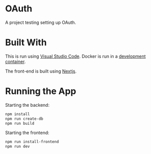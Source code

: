 # OAuth

A project testing setting up OAuth.

# Built With

This is run using [Visual Studio Code](https://code.visualstudio.com/). 
Docker is run in a [development container](https://code.visualstudio.com/docs/remote/containers).

The front-end is built using [Nextjs](https://nextjs.org/).

# Running the App

Starting the backend:

```bash
npm install
npm run create-db
npm run build
```

Starting the frontend:

```bash
npm run install-frontend
npm run dev
```
